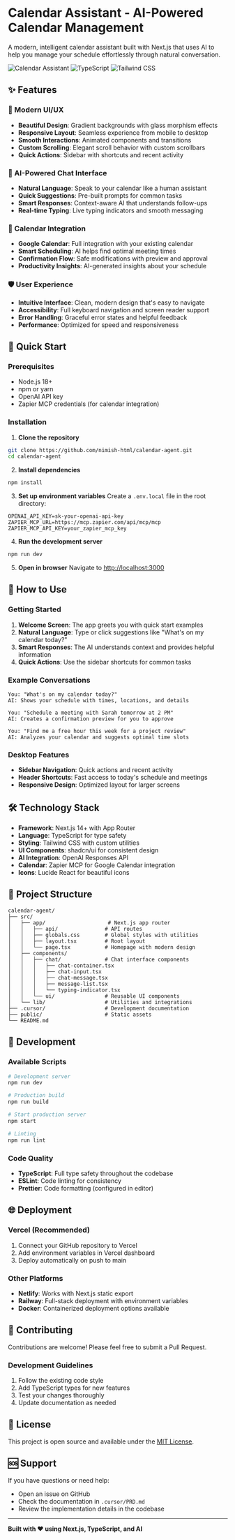 # Calendar Assistant - AI-Powered Calendar Management

A modern, intelligent calendar assistant built with Next.js that uses AI to help you manage your schedule effortlessly through natural conversation.

![Calendar Assistant](https://img.shields.io/badge/Next.js-14+-black?style=for-the-badge&logo=next.js)
![TypeScript](https://img.shields.io/badge/TypeScript-007ACC?style=for-the-badge&logo=typescript&logoColor=white)
![Tailwind CSS](https://img.shields.io/badge/Tailwind_CSS-38B2AC?style=for-the-badge&logo=tailwind-css&logoColor=white)

## ✨ Features

### 🎨 Modern UI/UX
- **Beautiful Design**: Gradient backgrounds with glass morphism effects
- **Responsive Layout**: Seamless experience from mobile to desktop
- **Smooth Interactions**: Animated components and transitions
- **Custom Scrolling**: Elegant scroll behavior with custom scrollbars
- **Quick Actions**: Sidebar with shortcuts and recent activity

### 🤖 AI-Powered Chat Interface
- **Natural Language**: Speak to your calendar like a human assistant
- **Quick Suggestions**: Pre-built prompts for common tasks
- **Smart Responses**: Context-aware AI that understands follow-ups
- **Real-time Typing**: Live typing indicators and smooth messaging

### 📅 Calendar Integration
- **Google Calendar**: Full integration with your existing calendar
- **Smart Scheduling**: AI helps find optimal meeting times
- **Confirmation Flow**: Safe modifications with preview and approval
- **Productivity Insights**: AI-generated insights about your schedule

### 🛡️ User Experience
- **Intuitive Interface**: Clean, modern design that's easy to navigate
- **Accessibility**: Full keyboard navigation and screen reader support
- **Error Handling**: Graceful error states and helpful feedback
- **Performance**: Optimized for speed and responsiveness

## 🚀 Quick Start

### Prerequisites
- Node.js 18+ 
- npm or yarn
- OpenAI API key
- Zapier MCP credentials (for calendar integration)

### Installation

1. **Clone the repository**
```bash
git clone https://github.com/nimish-html/calendar-agent.git
cd calendar-agent
```

2. **Install dependencies**
```bash
npm install
```

3. **Set up environment variables**
Create a `.env.local` file in the root directory:
```env
OPENAI_API_KEY=sk-your-openai-api-key
ZAPIER_MCP_URL=https://mcp.zapier.com/api/mcp/mcp
ZAPIER_MCP_API_KEY=your_zapier_mcp_key
```

4. **Run the development server**
```bash
npm run dev
```

5. **Open in browser**
Navigate to [http://localhost:3000](http://localhost:3000)

## 💬 How to Use

### Getting Started
1. **Welcome Screen**: The app greets you with quick start examples
2. **Natural Language**: Type or click suggestions like "What's on my calendar today?"
3. **Smart Responses**: The AI understands context and provides helpful information
4. **Quick Actions**: Use the sidebar shortcuts for common tasks

### Example Conversations
```
You: "What's on my calendar today?"
AI: Shows your schedule with times, locations, and details

You: "Schedule a meeting with Sarah tomorrow at 2 PM"
AI: Creates a confirmation preview for you to approve

You: "Find me a free hour this week for a project review"
AI: Analyzes your calendar and suggests optimal time slots
```

### Desktop Features
- **Sidebar Navigation**: Quick actions and recent activity
- **Header Shortcuts**: Fast access to today's schedule and meetings
- **Responsive Design**: Optimized layout for larger screens

## 🛠️ Technology Stack

- **Framework**: Next.js 14+ with App Router
- **Language**: TypeScript for type safety
- **Styling**: Tailwind CSS with custom utilities
- **UI Components**: shadcn/ui for consistent design
- **AI Integration**: OpenAI Responses API
- **Calendar**: Zapier MCP for Google Calendar integration
- **Icons**: Lucide React for beautiful icons

## 📁 Project Structure

```
calendar-agent/
├── src/
│   ├── app/                    # Next.js app router
│   │   ├── api/               # API routes
│   │   ├── globals.css        # Global styles with utilities
│   │   ├── layout.tsx         # Root layout
│   │   └── page.tsx           # Homepage with modern design
│   ├── components/
│   │   ├── chat/              # Chat interface components
│   │   │   ├── chat-container.tsx
│   │   │   ├── chat-input.tsx
│   │   │   ├── chat-message.tsx
│   │   │   ├── message-list.tsx
│   │   │   └── typing-indicator.tsx
│   │   └── ui/                # Reusable UI components
│   └── lib/                   # Utilities and integrations
├── .cursor/                   # Development documentation
├── public/                    # Static assets
└── README.md
```

## 🔧 Development

### Available Scripts
```bash
# Development server
npm run dev

# Production build
npm run build

# Start production server
npm start

# Linting
npm run lint
```

### Code Quality
- **TypeScript**: Full type safety throughout the codebase
- **ESLint**: Code linting for consistency
- **Prettier**: Code formatting (configured in editor)

## 🌐 Deployment

### Vercel (Recommended)
1. Connect your GitHub repository to Vercel
2. Add environment variables in Vercel dashboard
3. Deploy automatically on push to main

### Other Platforms
- **Netlify**: Works with Next.js static export
- **Railway**: Full-stack deployment with environment variables
- **Docker**: Containerized deployment options available

## 🤝 Contributing

Contributions are welcome! Please feel free to submit a Pull Request.

### Development Guidelines
1. Follow the existing code style
2. Add TypeScript types for new features
3. Test your changes thoroughly
4. Update documentation as needed

## 📄 License

This project is open source and available under the [MIT License](LICENSE).

## 🆘 Support

If you have questions or need help:
- Open an issue on GitHub
- Check the documentation in `.cursor/PRD.md`
- Review the implementation details in the codebase

---

**Built with ❤️ using Next.js, TypeScript, and AI**
